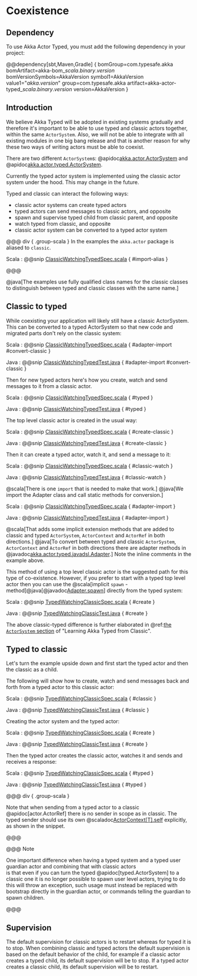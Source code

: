 # Coexistence

## Dependency

To use Akka Actor Typed, you must add the following dependency in your project:

@@dependency[sbt,Maven,Gradle] {
  bomGroup=com.typesafe.akka bomArtifact=akka-bom_$scala.binary.version$ bomVersionSymbols=AkkaVersion
  symbol1=AkkaVersion
  value1="$akka.version$"
  group=com.typesafe.akka
  artifact=akka-actor-typed_$scala.binary.version$
  version=AkkaVersion
}

## Introduction

We believe Akka Typed will be adopted in existing systems gradually and therefore it's important to be able to use typed
and classic actors together, within the same `ActorSystem`. Also, we will not be able to integrate with all existing modules in one big bang release and that is another reason for why these two ways of writing actors must be able to coexist.

There are two different `ActorSystem`s: @apidoc[akka.actor.ActorSystem](actor.ActorSystem) and @apidoc[akka.actor.typed.ActorSystem](typed.ActorSystem). 

Currently the typed actor system is implemented using the classic actor system under the hood. This may change in the future.

Typed and classic can interact the following ways:

* classic actor systems can create typed actors
* typed actors can send messages to classic actors, and opposite
* spawn and supervise typed child from classic parent, and opposite
* watch typed from classic, and opposite
* classic actor system can be converted to a typed actor system

@@@ div { .group-scala }
In the examples the `akka.actor` package is aliased to `classic`.

Scala
:  @@snip [ClassicWatchingTypedSpec.scala](/akka-actor-typed-tests/src/test/scala/docs/akka/typed/coexistence/ClassicWatchingTypedSpec.scala) { #import-alias }

@@@

@java[The examples use fully qualified class names for the classic classes to distinguish between typed and classic classes with the same name.]

## Classic to typed 

While coexisting your application will likely still have a classic ActorSystem. This can be converted to a typed ActorSystem
so that new code and migrated parts don't rely on the classic system:

Scala
:  @@snip [ClassicWatchingTypedSpec.scala](/akka-actor-typed-tests/src/test/scala/docs/akka/typed/coexistence/ClassicWatchingTypedSpec.scala) { #adapter-import #convert-classic }

Java
:  @@snip [ClassicWatchingTypedTest.java](/akka-actor-typed-tests/src/test/java/jdocs/akka/typed/coexistence/ClassicWatchingTypedTest.java) { #adapter-import #convert-classic }

Then for new typed actors here's how you create, watch and send messages to
it from a classic actor.

Scala
:  @@snip [ClassicWatchingTypedSpec.scala](/akka-actor-typed-tests/src/test/scala/docs/akka/typed/coexistence/ClassicWatchingTypedSpec.scala) { #typed }

Java
:  @@snip [ClassicWatchingTypedTest.java](/akka-actor-typed-tests/src/test/java/jdocs/akka/typed/coexistence/ClassicWatchingTypedTest.java) { #typed }

The top level classic actor is created in the usual way:

Scala
:  @@snip [ClassicWatchingTypedSpec.scala](/akka-actor-typed-tests/src/test/scala/docs/akka/typed/coexistence/ClassicWatchingTypedSpec.scala) { #create-classic }

Java
:  @@snip [ClassicWatchingTypedTest.java](/akka-actor-typed-tests/src/test/java/jdocs/akka/typed/coexistence/ClassicWatchingTypedTest.java) { #create-classic }

Then it can create a typed actor, watch it, and send a message to it:

Scala
:  @@snip [ClassicWatchingTypedSpec.scala](/akka-actor-typed-tests/src/test/scala/docs/akka/typed/coexistence/ClassicWatchingTypedSpec.scala) { #classic-watch }

Java
:  @@snip [ClassicWatchingTypedTest.java](/akka-actor-typed-tests/src/test/java/jdocs/akka/typed/coexistence/ClassicWatchingTypedTest.java) { #classic-watch }

@scala[There is one `import` that is needed to make that work.] @java[We import the Adapter class and
call static methods for conversion.]

Scala
:  @@snip [ClassicWatchingTypedSpec.scala](/akka-actor-typed-tests/src/test/scala/docs/akka/typed/coexistence/ClassicWatchingTypedSpec.scala) { #adapter-import }

Java
:  @@snip [ClassicWatchingTypedTest.java](/akka-actor-typed-tests/src/test/java/jdocs/akka/typed/coexistence/ClassicWatchingTypedTest.java) { #adapter-import }


@scala[That adds some implicit extension methods that are added to classic and typed `ActorSystem`, `ActorContext` and `ActorRef` in both directions.]
@java[To convert between typed and classic `ActorSystem`, `ActorContext` and `ActorRef` in both directions there are adapter methods in @javadoc[akka.actor.typed.javadsl.Adapter](akka.actor.typed.javadsl.Adapter).]
Note the inline comments in the example above. 

This method of using a top level classic actor is the suggested path for this type of co-existence. However, if you prefer to start with a typed top level actor then you can use the @scala[implicit `spawn` -method]@java[@javadoc[Adapter.spawn](akka.actor.typed.javadsl.Adapter#spawn(akka.actor.ActorSystem,akka.actor.typed.Behavior,java.lang.String,akka.actor.typed.Props))] directly from the typed system:

Scala
:  @@snip [TypedWatchingClassicSpec.scala](/akka-actor-typed-tests/src/test/scala/docs/akka/typed/coexistence/TypedWatchingClassicSpec.scala) { #create }

Java
:  @@snip [TypedWatchingClassicTest.java](/akka-actor-typed-tests/src/test/java/jdocs/akka/typed/coexistence/TypedWatchingClassicTest.java) { #create }

The above classic-typed difference is further elaborated in @ref:[the `ActorSystem` section](./from-classic.md#actorsystem) of "Learning Akka Typed from Classic". 

## Typed to classic

Let's turn the example upside down and first start the typed actor and then the classic as a child.

The following will show how to create, watch and send messages back and forth from a typed actor to this
classic actor:

Scala
:  @@snip [TypedWatchingClassicSpec.scala](/akka-actor-typed-tests/src/test/scala/docs/akka/typed/coexistence/TypedWatchingClassicSpec.scala) { #classic }

Java
:  @@snip [TypedWatchingClassicTest.java](/akka-actor-typed-tests/src/test/java/jdocs/akka/typed/coexistence/TypedWatchingClassicTest.java) { #classic }

<a id="top-level-typed-actor-classic-system"></a>

Creating the actor system and the typed actor:

Scala
:  @@snip [TypedWatchingClassicSpec.scala](/akka-actor-typed-tests/src/test/scala/docs/akka/typed/coexistence/TypedWatchingClassicSpec.scala) { #create }

Java
:  @@snip [TypedWatchingClassicTest.java](/akka-actor-typed-tests/src/test/java/jdocs/akka/typed/coexistence/TypedWatchingClassicTest.java) { #create }

Then the typed actor creates the classic actor, watches it and sends and receives a response:

Scala
:  @@snip [TypedWatchingClassicSpec.scala](/akka-actor-typed-tests/src/test/scala/docs/akka/typed/coexistence/TypedWatchingClassicSpec.scala) { #typed }

Java
:  @@snip [TypedWatchingClassicTest.java](/akka-actor-typed-tests/src/test/java/jdocs/akka/typed/coexistence/TypedWatchingClassicTest.java) { #typed }

@@@ div { .group-scala }

Note that when sending from a typed actor to a classic @apidoc[actor.ActorRef] there is no sender in scope as in classic.
The typed sender should use its own @scaladoc[ActorContext[T].self](akka.actor.typed.scaladsl.ActorContext#self:akka.actor.typed.ActorRef[T]) explicitly, as shown in the snippet.

@@@

@@@ Note

One important difference when having a typed system and a typed user guardian actor and combining that with classic actors  
is that even if you can turn the typed @apidoc[typed.ActorSystem] to a classic one it is no longer possible to spawn user level
actors, trying to do this will throw an exception, such usage must instead be replaced with bootstrap directly in the 
guardian actor, or commands telling the guardian to spawn children. 
 
@@@

## Supervision

The default supervision for classic actors is to restart whereas for typed it is to stop.
When combining classic and typed actors the default supervision is based on the default behavior of
the child, for example if a classic actor creates a typed child, its default supervision will be to stop. If a typed
actor creates a classic child, its default supervision will be to restart.


